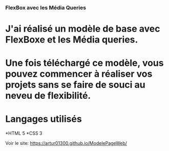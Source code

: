 ### FlexBox avec les Média Queries

# J'ai réalisé un modèle de base avec FlexBoxe et les Média queries.

# Une fois téléchargé ce modèle, vous pouvez commencer à réaliser vos projets sans se faire de souci au neveu de flexibilité.


# Langages utilisés
*HTML 5
*CSS 3

Voir le site: https://artur01300.github.io/ModelePageWeb/
